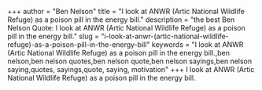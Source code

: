 +++
author = "Ben Nelson"
title = "I look at ANWR (Artic National Wildlife Refuge) as a poison pill in the energy bill."
description = "the best Ben Nelson Quote: I look at ANWR (Artic National Wildlife Refuge) as a poison pill in the energy bill."
slug = "i-look-at-anwr-(artic-national-wildlife-refuge)-as-a-poison-pill-in-the-energy-bill"
keywords = "I look at ANWR (Artic National Wildlife Refuge) as a poison pill in the energy bill.,ben nelson,ben nelson quotes,ben nelson quote,ben nelson sayings,ben nelson saying,quotes, sayings,quote, saying, motivation"
+++
I look at ANWR (Artic National Wildlife Refuge) as a poison pill in the energy bill.
